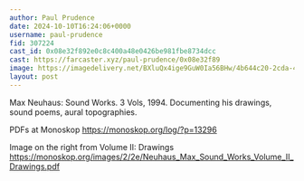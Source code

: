 ```yaml
---
author: Paul Prudence
date: 2024-10-10T16:24:06+0000
username: paul-prudence
fid: 307224
cast_id: 0x08e32f892e0c8c400a48e0426be981fbe8734dcc
cast: https://farcaster.xyz/paul-prudence/0x08e32f89
image: https://imagedelivery.net/BXluQx4ige9GuW0Ia56BHw/4b644c20-2cda-4883-1f99-318559ad1b00/original
layout: post
---
```


Max Neuhaus: Sound Works. 3 Vols, 1994. Documenting his drawings, sound poems, aural topographies.

PDFs at Monoskop
https://monoskop.org/log/?p=13296

Image on the right from Volume II: Drawings
https://monoskop.org/images/2/2e/Neuhaus_Max_Sound_Works_Volume_II_Drawings.pdf

<img src='https://imagedelivery.net/BXluQx4ige9GuW0Ia56BHw/4b644c20-2cda-4883-1f99-318559ad1b00/original' alt='' referrerpolicy='no-referrer'/>
<img src='https://imagedelivery.net/BXluQx4ige9GuW0Ia56BHw/75f44928-8ab8-49fa-2637-861b401e6400/original' alt='' referrerpolicy='no-referrer'/>
